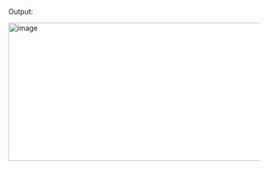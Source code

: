 Output:

<img width="886" height="276" alt="image" src="https://github.com/user-attachments/assets/836fc9c5-8e2c-4f03-8437-78f2ac216b03" />

